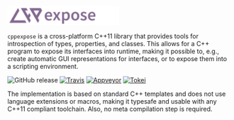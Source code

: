 [//]: # (Comment)

<br><a href="https://github.com/cginternals/cppexpose/"><img src="https://raw.githubusercontent.com/cginternals/cppexpose/master/cppexpose-logo.svg?sanitize=true" width="50%"></a>

```cppexpose``` is a cross-platform C++11 library that provides tools for introspection of types,
properties, and classes. This allows for a C++ program to expose its interfaces into
runtime, making it possible to, e.g., create automatic GUI representations for interfaces,
or to expose them into a scripting environment.

![GitHub release](https://img.shields.io/github/release/cginternals/cppexpose.svg)
[![Travis](https://img.shields.io/travis/cginternals/cppexpose/master.svg?style=flat&logo=travis)](https://travis-ci.org/cginternals/cppexpose)
[![Appveyor](https://img.shields.io/appveyor/ci/scheibel/cppexpose/master.svg?style=flat&logo=appveyor)](https://ci.appveyor.com/project/scheibel/cppexpose/branch/master)
[![Tokei](https://tokei.rs/b1/github/cginternals/cppexpose)](https://github.com/Aaronepower/tokei)

The implementation is based on standard C++ templates and does not use language extensions
or macros, making it typesafe and usable with any C++11 compliant toolchain. Also, no meta
compilation step is required.
